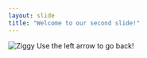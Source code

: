 ```yaml
---
layout: slide
title: "Welcome to our second slide!"
---
```

![](https://i.ytimg.com/vi/QVhXq8qJlQE/maxresdefault.jpg "Ziggy")
Use the left arrow to go back!
